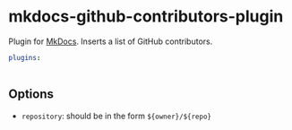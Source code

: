 # mkdocs-github-contributors-plugin

Plugin for [MkDocs](https://mkdocs.org). Inserts a list of GitHub contributors.

```yaml
plugins:
  
```

## Options

- `repository`: should be in the form `${owner}/${repo}`

